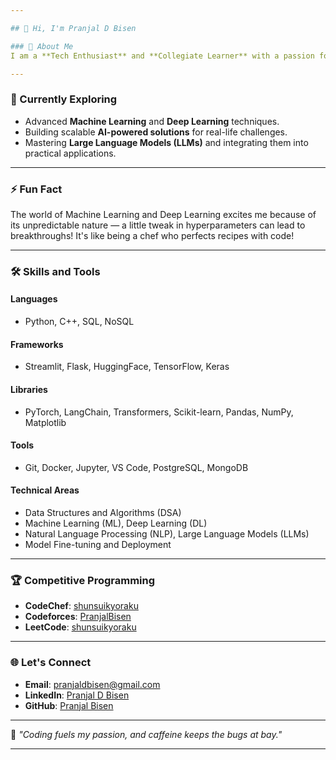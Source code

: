 ```yaml
---

## 👋 Hi, I'm Pranjal D Bisen

### 🚀 About Me
I am a **Tech Enthusiast** and **Collegiate Learner** with a passion for leveraging Artificial Intelligence to solve real-world challenges. I specialize in building models, crafting scalable solutions, and collaborating on innovative open-source projects. I strive to merge **technology** and **creativity** to make impactful contributions.

---
```


### 🔭 Currently Exploring
- Advanced **Machine Learning** and **Deep Learning** techniques.
- Building scalable **AI-powered solutions** for real-life challenges.
- Mastering **Large Language Models (LLMs)** and integrating them into practical applications.

---

### ⚡ Fun Fact
The world of Machine Learning and Deep Learning excites me because of its unpredictable nature — a little tweak in hyperparameters can lead to breakthroughs! It's like being a chef who perfects recipes with code!

---

### 🛠️ Skills and Tools
#### **Languages**
- Python, C++, SQL, NoSQL
#### **Frameworks**
- Streamlit, Flask, HuggingFace, TensorFlow, Keras
#### **Libraries**
- PyTorch, LangChain, Transformers, Scikit-learn, Pandas, NumPy, Matplotlib
#### **Tools**
- Git, Docker, Jupyter, VS Code, PostgreSQL, MongoDB
#### **Technical Areas**
- Data Structures and Algorithms (DSA)
- Machine Learning (ML), Deep Learning (DL)
- Natural Language Processing (NLP), Large Language Models (LLMs)
- Model Fine-tuning and Deployment

---

### 🏆 Competitive Programming
- **CodeChef**: [shunsuikyoraku](https://www.codechef.com/users/shunsuikyoraku)  
- **Codeforces**: [PranjalBisen](https://codeforces.com/profile/PranjalBisen)  
- **LeetCode**: [shunsuikyoraku]([https://leetcode.com/u/shunsuikyoraku/](https://leetcode.com/u/PranjalBisen/))

---

### 🌐 Let's Connect
- **Email**: pranjaldbisen@gmail.com  
- **LinkedIn**: [Pranjal D Bisen](https://www.linkedin.com/in/pranjal-bisen-a63493255/)  
- **GitHub**: [Pranjal Bisen](https://github.com/pranjalbisen)  

---

🍺 _"Coding fuels my passion, and caffeine keeps the bugs at bay."_ 

--- 
